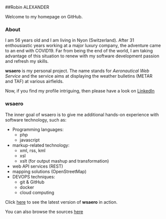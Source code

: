 ##Robin ALEXANDER

Welcome to my homepage on GitHub.

### About

I am 56 years old and I am living in Nyon (Switzerland). After 31 enthousiastic years working at a major luxury company, the adventure came to an end with COVID19. 
Far from being the end of the world, I am taking advantage of this situation to renew with my software development passion and refresh my skills.

**wsaero** is my personal project. The name stands for _Aeronautical Web Service_ and the service aims at displaying the weather bulletins (METAR and TAF) at various airfields.

Now, if you find my profile intriguing, then please have a look on [LinkedIn](https://linkedin.com/in/robin-alexander-ch)

### wsaero

The inner goal of wsaero is to give me additional hands-on experience with software technology, such as:
- Programming languages:
  - php
  - javascript
- markup-related technology:
  - xml, rss, kml
  - xsl
  - xslt (for output mashup and transformation)
- web API services (REST)
- mapping solutions (OpenStreetMap)
- DEVOPS techniques:
  - git & GitHub
  - docker
  - cloud computing 

Click [here](https://wsaero-x3rsbe6nxq-uc.a.run.app) to see the latest version of **wsaero** in action. 

You can also browse the sources [here](https://github.com/colisee/wsaero)
